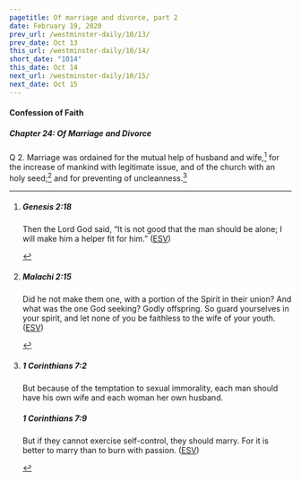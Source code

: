```yaml
---
pagetitle: Of marriage and divorce, part 2
date: February 19, 2020
prev_url: /westminster-daily/10/13/
prev_date: Oct 13
this_url: /westminster-daily/10/14/
short_date: "1014"
this_date: Oct 14
next_url: /westminster-daily/10/15/
next_date: Oct 15
---
```


#### Confession of Faith

##### Chapter 24: Of Marriage and Divorce

<span class="q">Q 2.</span> Marriage was ordained for the mutual help of husband and wife,[^fnref:wcf1] for the increase of mankind with legitimate issue, and of the church with an holy seed;[^fnref:wcf2] and for preventing of uncleanness.[^fnref:wcf3]

[^fnref:wcf1]: <div class="esv"><h5>Genesis 2:18</h5> <div class="esv-text"><p id="p01002018.01-1">Then the <span class="small-caps">Lord</span> God said, &#8220;It is not good that the man should be alone; I will make him a helper fit for him.&#8221;  (<a href="http://www.esv.org" class="copyright">ESV</a>)</p> </div> </div>

[^fnref:wcf2]: <div class="esv"><h5>Malachi 2:15</h5> <div class="esv-text"><p id="p39002015.01-1">Did he not make them one, with a portion of the Spirit in their union? And what was the one God seeking? Godly offspring. So guard yourselves in your spirit, and let none of you be faithless to the wife of your youth.  (<a href="http://www.esv.org" class="copyright">ESV</a>)</p> </div> </div>

[^fnref:wcf3]: <div class="esv"><h5>1 Corinthians 7:2</h5> <div class="esv-text"><p id="p46007002.01-1">But because of the temptation to sexual immorality, each man should have his own wife and each woman her own husband.</p> </div><h5>1 Corinthians 7:9</h5> <div class="esv-text"><p id="p46007009.01-2">But if they cannot exercise self-control, they should marry. For it is better to marry than to burn with passion.  (<a href="http://www.esv.org" class="copyright">ESV</a>)</p> </div> </div>

